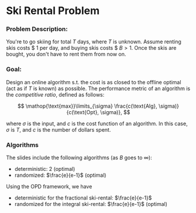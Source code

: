 # Ski Rental Problem

### Problem Description:

You're to go skiing for total $T$ days, where $T$ is unknown. Assume renting skis costs \$ $1$ per day, and buying skis costs \$ $B > 1$. Once the skis are bought, you don't have to rent them from now on.


### Goal:

Design an online algorithm s.t. the cost is as closed to the offline optimal (act as if $T$ is known) as possible. The performance metric of an algorithm is the *competitive ratio*, defined as follows:

$$
\mathop{\text{max}}\limits_{\sigma} \frac{c(\text{Alg}, \sigma)}{c(\text{Opt}, \sigma)},
$$

where $\sigma$ is the input, and $c$ is the cost function of an algorithm. In this case, $\sigma$ is $T$, and $c$ is the number of dollars spent.


### Algorithms

The slides include the following algorithms (as $B$ goes to $\infty$):

- deterministic: $2$ (optimal)
- randomized: $\frac{e}{e-1}$ (optimal)

Using the OPD framework, we have

- deterministic for the fractional ski-rental: $\frac{e}{e-1}$
- randomized for the integral ski-rental: $\frac{e}{e-1}$ (optimal)
